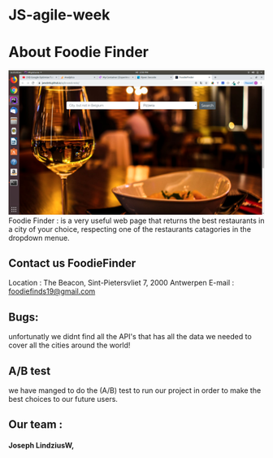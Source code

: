 # JS-agile-week
# About Foodie Finder
![](src/fodiefinder.png)
Foodie Finder : is a very useful web page that returns the best restaurants in a city of your choice, respecting one of the restaurants catagories in the dropdown menue.

## Contact us FoodieFinder 
Location : The Beacon, Sint-Pietersvliet 7, 2000 Antwerpen
E-mail : foodiefinds19@gmail.com

## Bugs:
unfortunatly we didnt find all the API's that has all the data we needed to cover all the cities around the world!

## A/B test
we have manged to do the (A/B) test to run our project in order to  make the best choices to our future users.

## Our team : 
#### Joseph LindziusW, 

